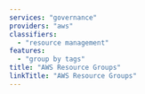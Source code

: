 ```yaml
---
services: "governance"
providers: "aws"
classifiers:
  - "resource management"
features:
  - "group by tags"
title: "AWS Resource Groups"
linkTitle: "AWS Resource Groups"
---
```

